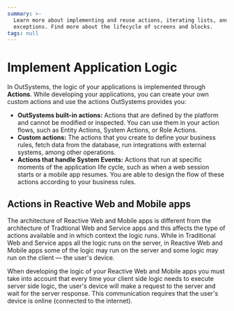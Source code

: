 ```yaml
---
summary: >-
  Learn more about implementing and reuse actions, iterating lists, and handling
  exceptions. Find more about the lifecycle of screens and blocks.
tags: null
---
```


# Implement Application Logic

In OutSystems, the logic of your applications is implemented through **Actions**. While developing your applications, you can create your own custom actions and use the actions OutSystems provides you:

* **OutSystems built-in actions:** Actions that are defined by the platform and cannot be modified or inspected. You can use them in your action flows, such as Entity Actions, System Actions, or Role Actions.
* **Custom actions:** The actions that you create to define your business rules, fetch data from the database, run integrations with external systems, among other operations.
* **Actions that handle System Events:** Actions that run at specific moments of the application life cycle, such as when a web session starts or a mobile app resumes. You are able to design the flow of these actions according to your business rules.

## Actions in Reactive Web and Mobile apps

The architecture of Reactive Web and Mobile apps is different from the architecture of Tradtional Web and Service apps and this affects the type of actions available and in which context the logic runs. While in Traditional Web and Service apps all the logic runs on the server, in Reactive Web and Mobile apps some of the logic may run on the server and some logic may run on the client — the user's device.

When developing the logic of your Reactive Web and Mobile apps you must take into account that every time your client side logic needs to execute server side logic, the user's device will make a request to the server and wait for the server response. This communication requires that the user's device is online \(connected to the internet\).

